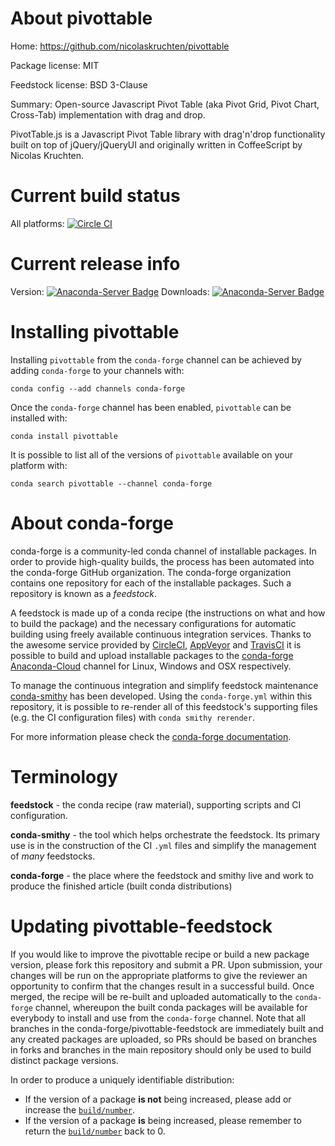 About pivottable
================

Home: https://github.com/nicolaskruchten/pivottable

Package license: MIT

Feedstock license: BSD 3-Clause

Summary: Open-source Javascript Pivot Table (aka Pivot Grid, Pivot Chart, Cross-Tab) implementation with drag and drop.

PivotTable.js is a Javascript Pivot Table library with drag'n'drop
functionality built on top of jQuery/jQueryUI and originally written
in CoffeeScript by Nicolas Kruchten.


Current build status
====================

All platforms: [![Circle CI](https://circleci.com/gh/conda-forge/pivottable-feedstock.svg?style=shield)](https://circleci.com/gh/conda-forge/pivottable-feedstock)

Current release info
====================
Version: [![Anaconda-Server Badge](https://anaconda.org/conda-forge/pivottable/badges/version.svg)](https://anaconda.org/conda-forge/pivottable)
Downloads: [![Anaconda-Server Badge](https://anaconda.org/conda-forge/pivottable/badges/downloads.svg)](https://anaconda.org/conda-forge/pivottable)

Installing pivottable
=====================

Installing `pivottable` from the `conda-forge` channel can be achieved by adding `conda-forge` to your channels with:

```
conda config --add channels conda-forge
```

Once the `conda-forge` channel has been enabled, `pivottable` can be installed with:

```
conda install pivottable
```

It is possible to list all of the versions of `pivottable` available on your platform with:

```
conda search pivottable --channel conda-forge
```


About conda-forge
=================

conda-forge is a community-led conda channel of installable packages.
In order to provide high-quality builds, the process has been automated into the
conda-forge GitHub organization. The conda-forge organization contains one repository
for each of the installable packages. Such a repository is known as a *feedstock*.

A feedstock is made up of a conda recipe (the instructions on what and how to build
the package) and the necessary configurations for automatic building using freely
available continuous integration services. Thanks to the awesome service provided by
[CircleCI](https://circleci.com/), [AppVeyor](http://www.appveyor.com/)
and [TravisCI](https://travis-ci.org/) it is possible to build and upload installable
packages to the [conda-forge](https://anaconda.org/conda-forge)
[Anaconda-Cloud](http://docs.anaconda.org/) channel for Linux, Windows and OSX respectively.

To manage the continuous integration and simplify feedstock maintenance
[conda-smithy](http://github.com/conda-forge/conda-smithy) has been developed.
Using the ``conda-forge.yml`` within this repository, it is possible to re-render all of
this feedstock's supporting files (e.g. the CI configuration files) with ``conda smithy rerender``.

For more information please check the [conda-forge documentation](https://conda-forge.org/docs/).

Terminology
===========

**feedstock** - the conda recipe (raw material), supporting scripts and CI configuration.

**conda-smithy** - the tool which helps orchestrate the feedstock.
                   Its primary use is in the construction of the CI ``.yml`` files
                   and simplify the management of *many* feedstocks.

**conda-forge** - the place where the feedstock and smithy live and work to
                  produce the finished article (built conda distributions)


Updating pivottable-feedstock
=============================

If you would like to improve the pivottable recipe or build a new
package version, please fork this repository and submit a PR. Upon submission,
your changes will be run on the appropriate platforms to give the reviewer an
opportunity to confirm that the changes result in a successful build. Once
merged, the recipe will be re-built and uploaded automatically to the
`conda-forge` channel, whereupon the built conda packages will be available for
everybody to install and use from the `conda-forge` channel.
Note that all branches in the conda-forge/pivottable-feedstock are
immediately built and any created packages are uploaded, so PRs should be based
on branches in forks and branches in the main repository should only be used to
build distinct package versions.

In order to produce a uniquely identifiable distribution:
 * If the version of a package **is not** being increased, please add or increase
   the [``build/number``](http://conda.pydata.org/docs/building/meta-yaml.html#build-number-and-string).
 * If the version of a package **is** being increased, please remember to return
   the [``build/number``](http://conda.pydata.org/docs/building/meta-yaml.html#build-number-and-string)
   back to 0.